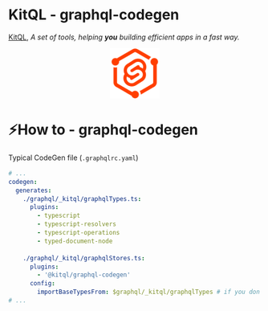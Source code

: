 # KitQL - graphql-codegen

[KitQL](https://github.com/jycouet/kitql#kitql), _A set of tools, helping **you** building efficient apps in a fast way._

<p align="center">
  <img src="../../logo.svg" width="100" />
</p>

# ⚡How to - graphql-codegen

Typical CodeGen file (`.graphqlrc.yaml`)

```yaml
# ...
codegen:
  generates:
    ./graphql/_kitql/graphqlTypes.ts:
      plugins:
        - typescript
        - typescript-resolvers
        - typescript-operations
        - typed-document-node

    ./graphql/_kitql/graphqlStores.ts:
      plugins:
        - '@kitql/graphql-codegen'
      config:
        importBaseTypesFrom: $graphql/_kitql/graphqlTypes # if you don't add this, you have to generate all types in the same file.
# ...
```
